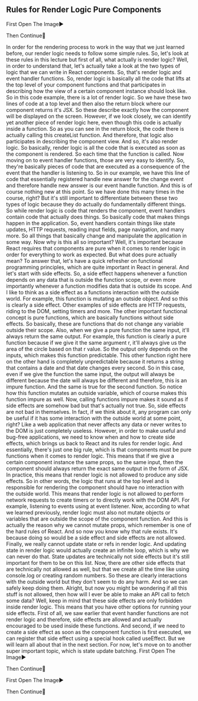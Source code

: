 ## Rules for Render Logic Pure Components

First Open The Image▶️

Then Continue🔽

In order for the rendering process to work in the way that we just learned before, our render logic needs to follow some simple rules. So, let's look at these rules in this lecture but first of all, what actually is render logic? Well, in order to understand that, let's actually take a look at the two types of logic that we can write in React components. So, that's render logic and event handler functions. So, render logic is basically all the code that lifts at the top level of your component functions and that participates in describing how the view of a certain component instance should look like. So in this code example, there is a lot of render logic. So we have these two lines of code at a top level and then also the return block where our component returns it's JSX. So these describe exactly how the component will be displayed on the screen. However, if we look closely, we can identify yet another piece of render logic here, even though this code is actually inside a function. So as you can see in the return block, the code there is actually calling this createList function. And therefore, that logic also participates in describing the component view. And so, it's also render logic. So basically, render logic is all the code that is executed as soon as the component is rendered. So each time that the function is called. Now moving on to event handler functions, those are very easy to identify. So, they're basically pieces of code that are executed as a consequence of the event that the handler is listening to. So in our example, we have this line of code that essentially registered handle new answer for the change event and therefore handle new answer is our event handle function. And this is of course nothing new at this point. So we have done this many times in the course, right? But it's still important to differentiate between these two types of logic because they do actually do fundamentally different things. So while render logic is code that renders the component, event handlers contain code that actually does things. So basically code that makes things happen in the application. So, event handlers contain things like state updates, HTTP requests, reading input fields, page navigation, and many more. So all things that basically change and manipulate the application in some way. Now why is this all so important? Well, it's important because React requires that components are pure when it comes to render logic in order for everything to work as expected. But what does pure actually mean? To answer that, let's have a quick refresher on functional programming principles, which are quite important in React in general. And let's start with side effects. So, a side effect happens whenever a function depends on any data that is outside the function scope, or even more importantly whenever a function modifies data that is outside its scope. And I like to think as a side effect as a functions interaction with the outside world. For example, this function is mutating an outside object. And so this is clearly a side effect. Other examples of side effects are HTTP requests, riding to the DOM, setting timers and more. The other important functional concept is pure functions, which are basically functions without side effects. So basically, these are functions that do not change any variable outside their scope. Also, when we give a pure function the same input, it'll always return the same output. For example, this function is clearly a pure function because if we give it the same argument r, it'll always give us the area of the circle based on that r value. So the output only depends on the inputs, which makes this function predictable. This other function right here on the other hand is completely unpredictable because it returns a string that contains a date and that date changes every second. So in this case, even if we give the function the same input, the output will always be different because the date will always be different and therefore, this is an impure function. And the same is true for the second function. So notice how this function mutates an outside variable, which of course makes this function impure as well. Now, calling functions impure makes it sound as if side effects are somehow bad but that's actually not true. So, side effects are not bad in themselves. In fact, if we think about it, any program can only be useful if it has some interaction with the outside world at some point, right? Like a web application that never affects any data or never writes to the DOM is just completely useless. However, in order to make useful and bug-free applications, we need to know when and how to create side effects, which brings us back to React and its rules for render logic. And essentially, there's just one big rule, which is that components must be pure functions when it comes to render logic. This means that if we give a certain component instance the same props, so the same input, then the component should always return the exact same output in the form of JSX. In practice, this means that render logic is not allowed to produce any side effects. So in other words, the logic that runs at the top level and is responsible for rendering the component should have no interaction with the outside world. This means that render logic is not allowed to perform network requests to create timers or to directly work with the DOM API. For example, listening to events using at event listener. Now, according to what we learned previously, render logic must also not mutate objects or variables that are outside the scope of the component function. And this is actually the reason why we cannot mutate props, which remember is one of the hard rules of React. And so now you know why that rule exists. It's because doing so would be a side effect and side effects are not allowed. Finally, we really cannot update state or refs in render logic. And updating state in render logic would actually create an infinite loop, which is why we can never do that. State updates are technically not side effects but it's still important for them to be on this list. Now, there are other side effects that are technically not allowed as well, but that we create all the time like using console.log or creating random numbers. So these are clearly interactions with the outside world but they don't seem to do any harm. And so we can safely keep doing them. Alright, but now you might be wondering if all this stuff is not allowed, then how will I ever be able to make an API call to fetch some data? Well, keep in mind that these side effects are only forbidden inside render logic. This means that you have other options for running your side effects. First of all, we saw earlier that event handler functions are not render logic and therefore, side effects are allowed and actually encouraged to be used inside these functions. And second, if we need to create a side effect as soon as the component function is first executed, we can register that side effect using a special hook called useEffect. But we will learn all about that in the next section. For now, let's move on to another super important topic, which is state update batching.
First Open The Image▶️

Then Continue🔽

First Open The Image▶️

Then Continue🔽
